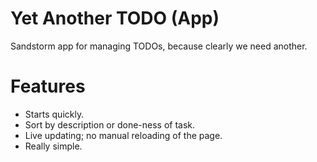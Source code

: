 # Yet Another TODO (App)

Sandstorm app for managing TODOs, because clearly we need another.

# Features

* Starts quickly.
* Sort by description or done-ness of task.
* Live updating; no manual reloading of the page.
* Really simple.
